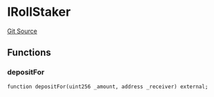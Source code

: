 # IRollStaker
[Git Source](https://github.com/jordaniza/auxo-governance/blob/a1f69a902e4549a031b707b4f353e1bf999b68f6/src/interfaces/IRollStaker.sol)


## Functions
### depositFor


```solidity
function depositFor(uint256 _amount, address _receiver) external;
```

